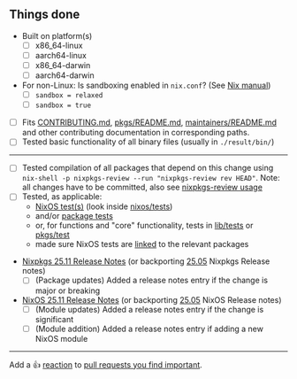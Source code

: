 
<!--
^ Please summarise the changes you have done and explain why they are necessary here ^

For package updates please link to a changelog or describe changes, this helps your fellow maintainers discover breaking updates.
For new packages please briefly describe the package or provide a link to its homepage.
-->

## Things done

<!-- Please check what applies. These will apply to most PRs that add/modify a single package. Note that these are not
hard requirements but merely serve as information for reviewers. -->

- Built on platform(s)
  - [ ] x86_64-linux
  - [ ] aarch64-linux
  - [ ] x86_64-darwin
  - [ ] aarch64-darwin
- For non-Linux: Is sandboxing enabled in `nix.conf`? (See [Nix manual](https://nixos.org/manual/nix/stable/command-ref/conf-file.html))
  - [ ] `sandbox = relaxed`
  - [ ] `sandbox = true`
- [ ] Fits [CONTRIBUTING.md](https://github.com/NixOS/nixpkgs/blob/master/CONTRIBUTING.md), [pkgs/README.md](https://github.com/NixOS/nixpkgs/blob/master/pkgs/README.md), [maintainers/README.md](https://github.com/NixOS/nixpkgs/blob/master/maintainers/README.md) and other contributing documentation in corresponding paths.
- [ ] Tested basic functionality of all binary files (usually in `./result/bin/`)

---
<!--
  These are more niche processes, that are likely to apply to you if you're:

  1. Making a major/breaking change to nixpkgs
  2. Modifying a package that many other packages depend on
  3. Modifying/adding a NixOS module

  It may be that none of these processes are relevant to your PR. If so, simply leave them all blank.
-->

- [ ] Tested compilation of all packages that depend on this change using `nix-shell -p nixpkgs-review --run "nixpkgs-review rev HEAD"`. Note: all changes have to be committed, also see [nixpkgs-review usage](https://github.com/Mic92/nixpkgs-review#usage)
- [ ] Tested, as applicable:
  - [NixOS test(s)](https://nixos.org/manual/nixos/unstable/index.html#sec-nixos-tests) (look inside [nixos/tests](https://github.com/NixOS/nixpkgs/blob/master/nixos/tests))
  - and/or [package tests](https://github.com/NixOS/nixpkgs/blob/master/pkgs/README.md#package-tests)
  - or, for functions and "core" functionality, tests in [lib/tests](https://github.com/NixOS/nixpkgs/blob/master/lib/tests) or [pkgs/test](https://github.com/NixOS/nixpkgs/blob/master/pkgs/test)
  - made sure NixOS tests are [linked](https://github.com/NixOS/nixpkgs/blob/master/pkgs/README.md#linking-nixos-module-tests-to-a-package) to the relevant packages
- [Nixpkgs 25.11 Release Notes](https://github.com/NixOS/nixpkgs/blob/master/doc/release-notes/rl-2511.section.md) (or backporting [25.05](https://github.com/NixOS/nixpkgs/blob/master/doc/manual/release-notes/rl-2505.section.md) Nixpkgs Release notes)
  - [ ] (Package updates) Added a release notes entry if the change is major or breaking
- [NixOS 25.11 Release Notes](https://github.com/NixOS/nixpkgs/blob/master/nixos/doc/manual/release-notes/rl-2511.section.md) (or backporting [25.05](https://github.com/NixOS/nixpkgs/blob/master/nixos/doc/manual/release-notes/rl-2505.section.md) NixOS Release notes)
  - [ ] (Module updates) Added a release notes entry if the change is significant
  - [ ] (Module addition) Added a release notes entry if adding a new NixOS module

<!--
To help with the large amounts of pull requests, we would appreciate your
reviews of other pull requests, especially simple package updates. Just leave a
comment describing what you have tested in the relevant package/service.
Reviewing helps to reduce the average time-to-merge for everyone.
Thanks a lot if you do!

List of open PRs: https://github.com/NixOS/nixpkgs/pulls
Reviewing guidelines: https://github.com/NixOS/nixpkgs/blob/master/pkgs/README.md#reviewing-contributions
-->

---

Add a :+1: [reaction] to [pull requests you find important].

[reaction]: https://github.blog/2016-03-10-add-reactions-to-pull-requests-issues-and-comments/
[pull requests you find important]: https://github.com/NixOS/nixpkgs/pulls?q=is%3Aopen+sort%3Areactions-%2B1-desc
